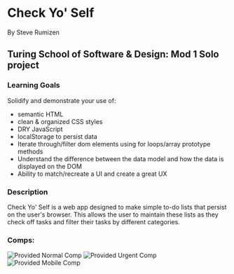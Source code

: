 # Check Yo' Self
By Steve Rumizen

## Turing School of Software & Design: Mod 1 Solo project

### Learning Goals

Solidify and demonstrate your use of:
- semantic HTML
- clean & organized CSS styles
- DRY JavaScript
- localStorage to persist data
- Iterate through/filter dom elements using for loops/array prototype methods
- Understand the difference between the data model and how the data is displayed on the DOM
- Ability to match/recreate a UI and create a great UX

### Description

Check Yo' Self is a web app designed to make simple to-do lists that persist on the user's browser.
This allows the user to maintain these lists as they check off tasks and filter their tasks by different categories.

### Comps:

![Provided Normal Comp](http://frontend.turing.io/assets/images/projects/check-yo-self/check-yo-self-02.jpg)
![Provided Urgent Comp](http://frontend.turing.io/assets/images/projects/check-yo-self/check-yo-self-03.jpg)
![Provided Mobile Comp](http://frontend.turing.io/assets/images/projects/check-yo-self/check-yo-self-04.jpg)
